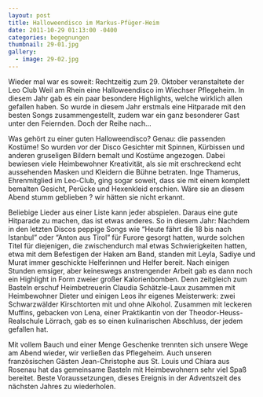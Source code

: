 ```yaml
---
layout: post
title: Halloweendisco im Markus-Pfüger-Heim
date: 2011-10-29 01:13:00 -0400
categories: begegnungen
thumbnail: 29-01.jpg
gallery:
  - image: 29-02.jpg
---
```

Wieder mal war es soweit: Rechtzeitig zum 29. Oktober veranstaltete der Leo Club Weil am Rhein eine Halloweendisco im Wiechser Pflegeheim. In diesem Jahr gab es ein paar besondere Highlights, welche wirklich allen gefallen haben. So wurde in diesem Jahr erstmals eine Hitparade mit den besten Songs zusammengestellt, zudem war ein ganz besonderer Gast unter den Feiernden. Doch der Reihe nach…

Was gehört zu einer guten Halloweendisco? Genau: die passenden Kostüme! So wurden vor der Disco Gesichter mit Spinnen, Kürbissen und anderen gruseligen Bildern bemalt und Kostüme angezogen. Dabei bewiesen viele Heimbewohner Kreativität, als sie mit erschreckend echt aussehenden Masken und Kleidern die Bühne betraten. Inge Thamerus, Ehrenmitglied im Leo-Club, ging sogar soweit, dass sie mit einem komplett bemalten Gesicht, Perücke und Hexenkleid erschien. Wäre sie an diesem Abend stumm geblieben ? wir hätten sie nicht erkannt.  

Beliebige Lieder aus einer Liste kann jeder abspielen. Daraus eine gute Hitparade zu machen, das ist etwas anderes. So in diesem Jahr: Nachdem in den letzten Discos peppige Songs wie “Heute fährt die 18 bis nach Istanbul” oder “Anton aus Tirol” für Furore gesorgt hatten, wurde solchen Titel für diejenigen, die zwischendurch mal etwas Schwierigkeiten hatten, etwa mit dem Befestigen der Haken am Band, standen mit Leyla, Sadiye und Murat immer geschickte Helferinnen und Helfer bereit. Nach einigen Stunden emsiger, aber keineswegs anstrengender Arbeit gab es dann noch ein Highlight in Form zweier großer Kalorienbomben. Denn zeitgleich zum Basteln erschuf Heimbetreuerin Claudia Schätzle-Laux zusammen mit Heimbewohner Dieter und einigen Leos ihr eigenes Meisterwerk: zwei Schwarzwälder Kirschtorten mit und ohne Alkohol. Zusammen mit leckeren Muffins, gebacken von Lena, einer Praktikantin von der Theodor-Heuss-Realschule Lörrach, gab es so einen kulinarischen Abschluss, der jedem gefallen hat.

Mit vollem Bauch und einer Menge Geschenke trennten sich unsere Wege am Abend wieder, wir verließen das Pflegeheim. Auch unseren französischen Gästen Jean-Christophe aus St. Louis und Chiara aus Rosenau hat das gemeinsame Basteln mit Heimbewohnern sehr viel Spaß bereitet. Beste Voraussetzungen, dieses Ereignis in der Adventszeit des nächsten Jahres zu wiederholen.